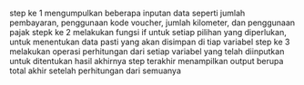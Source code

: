 step ke 1 mengumpulkan beberapa inputan data seperti jumlah pembayaran, penggunaan kode voucher, jumlah kilometer, dan penggunaan pajak
stepk ke 2 melakukan fungsi if untuk setiap pilihan yang diperlukan, untuk menentukan data pasti yang akan disimpan di tiap variabel
step ke 3 melakukan operasi perhitungan dari setiap variabel yang telah diinputkan untuk ditentukan hasil akhirnya
step terakhir menampilkan output berupa total akhir setelah perhitungan dari semuanya
